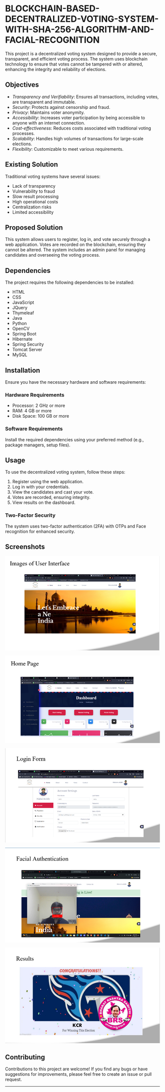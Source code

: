 # BLOCKCHAIN-BASED-DECENTRALIZED-VOTING-SYSTEM-WITH-SHA-256-ALGORITHM-AND-FACIAL-RECOGNITION

This project is a decentralized voting system designed to provide a secure, transparent, and efficient voting process. The system uses blockchain technology to ensure that votes cannot be tampered with or altered, enhancing the integrity and reliability of elections.

## Objectives

- *Transparency and Verifiability*: Ensures all transactions, including votes, are transparent and immutable.
- *Security*: Protects against censorship and fraud.
- *Privacy*: Maintains voter anonymity.
- *Accessibility*: Increases voter participation by being accessible to anyone with an internet connection.
- *Cost-effectiveness*: Reduces costs associated with traditional voting processes.
- *Scalability*: Handles high volumes of transactions for large-scale elections.
- *Flexibility*: Customizable to meet various requirements.

## Existing Solution

Traditional voting systems have several issues:
- Lack of transparency
- Vulnerability to fraud
- Slow result processing
- High operational costs
- Centralization risks
- Limited accessibility

## Proposed Solution

This system allows users to register, log in, and vote securely through a web application. Votes are recorded on the blockchain, ensuring they cannot be altered. The system includes an admin panel for managing candidates and overseeing the voting process.

## Dependencies

The project requires the following dependencies to be installed:

- HTML
- CSS
- JavaScript
- JQuery
- Thymeleaf
- Java
- Python
- OpenCV
- Spring Boot
- Hibernate
- Spring Security
- Tomcat Server
- MySQL

## Installation

Ensure you have the necessary hardware and software requirements:

### Hardware Requirements

- Processor: 2 GHz or more
- RAM: 4 GB or more
- Disk Space: 100 GB or more

### Software Requirements

Install the required dependencies using your preferred method (e.g., package managers, setup files).

## Usage

To use the decentralized voting system, follow these steps:

1. Register using the web application.
2. Log in with your credentials.
3. View the candidates and cast your vote.
4. Votes are recorded, ensuring integrity.
5. View results on the dashboard.

### Two-Factor Security

The system uses two-factor authentication (2FA) with OTPs and Face recognition for enhanced security.


## Screenshots

![Screenshot1](screenshots/Screenshot1.png)

![Screenshot2](screenshots/Screenshot2.png)

![Screenshot3](screenshots/Screenshot3.png)

![Screenshot4](screenshots/Screenshot4.png)

![Screenshot5](screenshots/Screenshot5.png)

## Contributing

Contributions to this project are welcome! If you find any bugs or have suggestions for improvements, please feel free to create an issue or pull request.

---
